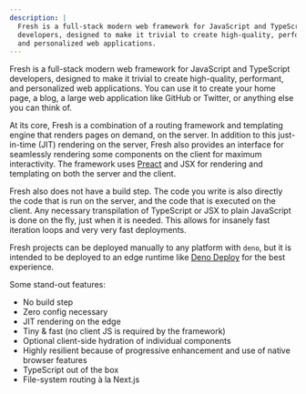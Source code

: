 ```yaml
---
description: |
  Fresh is a full-stack modern web framework for JavaScript and TypeScript
  developers, designed to make it trivial to create high-quality, performant,
  and personalized web applications.
---
```


Fresh is a full-stack modern web framework for JavaScript and TypeScript
developers, designed to make it trivial to create high-quality, performant, and
personalized web applications. You can use it to create your home page, a blog,
a large web application like GitHub or Twitter, or anything else you can think
of.

At its core, Fresh is a combination of a routing framework and templating engine
that renders pages on demand, on the server. In addition to this just-in-time
(JIT) rendering on the server, Fresh also provides an interface for seamlessly
rendering some components on the client for maximum interactivity. The framework
uses [Preact][preact] and JSX for rendering and templating on both the server
and the client.

Fresh also does not have a build step. The code you write is also directly the
code that is run on the server, and the code that is executed on the client. Any
necessary transpilation of TypeScript or JSX to plain JavaScript is done on the
fly, just when it is needed. This allows for insanely fast iteration loops and
very very fast deployments.

Fresh projects can be deployed manually to any platform with `deno`, but it is
intended to be deployed to an edge runtime like [Deno Deploy][deno-deploy] for
the best experience.

Some stand-out features:

- No build step
- Zero config necessary
- JIT rendering on the edge
- Tiny & fast (no client JS is required by the framework)
- Optional client-side hydration of individual components
- Highly resilient because of progressive enhancement and use of native browser
  features
- TypeScript out of the box
- File-system routing à la Next.js

[preact]: https://preactjs.com
[deno-deploy]: https://deno.com/deploy
